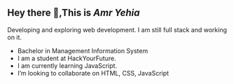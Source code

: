 ## Hey there 👋,This is *Amr Yehia*

Developing and exploring web development. I am still full stack and working on it.

* Bachelor in Management Information System
* I am a student at HackYourFuture.
* I am currently learning JavaScript.
* I’m looking to collaborate on HTML, CSS, JavaScript



<!--
**Amr-Yehia/Amr-Yehia** is a ✨ _special_ ✨ repository because its `README.md` (this file) appears on your GitHub profile.

Here are some ideas to get you started:

- 🔭 I’m currently working on ...
- 🌱 I’m currently learning ...
- 👯 I’m looking to collaborate on ...
- 🤔 I’m looking for help with ...
- 💬 Ask me about ...
- 📫 How to reach me: ...
- 😄 Pronouns: ...
- ⚡ Fun fact: ...
-->
